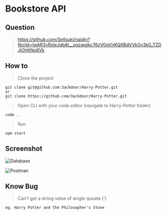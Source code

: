 # Bookstore API

## Question
> https://github.com/Sellsuki/naidin?fbclid=IwAR3vRsIeJgbAt__sgzwgjkc76zV0oVirKQXBdVVkGy3k0_TZDJjOhKNo6Vk

## How to

> Clone the project

```
git clone git@github.com:3ackdoor/Harry-Potter.git
or
git clone https://github.com/3ackdoor/Harry-Potter.git
```

> Open CLI with your code editor (navigate to Harry-Potter folder)

```
code .
```

> Run

```
npm start
```
## Screenshot
![Database](https://user-images.githubusercontent.com/18029014/72514463-376c4300-3881-11ea-83c4-a97f5a8df64c.png)

![Postman](https://user-images.githubusercontent.com/18029014/72515307-40a9df80-3882-11ea-8b71-b7f8a3e87aba.png)
## Know Bug

> Can't get a string value of single quoate (')

```
eg. Harry Potter and the Philosopher's Stone
```
